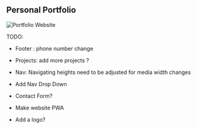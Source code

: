 <!-- @format -->

## Personal Portfolio

![Portfolio Website](https://i.ibb.co/WgPMpts/image.png)

TODO:

- Footer : phone number change
- Projects: add more projects ?
- Nav: Navigating heights need to be adjusted for media width changes
- Add Nav Drop Down
- Contact Form?
- Make website PWA

- Add a logo?
